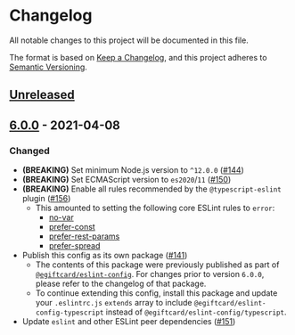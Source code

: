 # Changelog

All notable changes to this project will be documented in this file.

The format is based on [Keep a Changelog](https://keepachangelog.com/en/1.0.0/), and this project adheres to [Semantic Versioning](https://semver.org/spec/v2.0.0.html).

## [Unreleased]

## [6.0.0] - 2021-04-08

### Changed

- **(BREAKING)** Set minimum Node.js version to `^12.0.0` ([#144](https://github.com/EgiftCard/eslint-config/pull/144))
- **(BREAKING)** Set ECMAScript version to `es2020`/`11` ([#150](https://github.com/EgiftCard/eslint-config/pull/150))
- **(BREAKING)** Enable all rules recommended by the `@typescript-eslint` plugin ([#156](https://github.com/EgiftCard/eslint-config/pull/156))
  - This amounted to setting the following core ESLint rules to `error`:
    - [no-var](https://eslint.org/docs/7.0.0/rules/no-var)
    - [prefer-const](https://eslint.org/docs/7.0.0/rules/prefer-const)
    - [prefer-rest-params](https://eslint.org/docs/7.0.0/rules/prefer-rest-params)
    - [prefer-spread](https://eslint.org/docs/7.0.0/rules/prefer-spread)
- Publish this config as its own package ([#141](https://github.com/EgiftCard/eslint-config/pull/141))
  - The contents of this package were previously published as part of [`@egiftcard/eslint-config`](https://npmjs.com/package/@egiftcard/eslint-config).
  For changes prior to version `6.0.0`, please refer to the changelog of that package.
  - To continue extending this config, install this package and update your `.eslintrc.js` `extends` array to include `@egiftcard/eslint-config-typescript` instead of `@egiftcard/eslint-config/typescript`.
- Update `eslint` and other ESLint peer dependencies ([#151](https://github.com/EgiftCard/eslint-config/pull/151))

[Unreleased]:https://github.com/EgiftCard/eslint-config/compare/v6.0.0...HEAD
[6.0.0]:https://github.com/EgiftCard/eslint-config/tree/v6.0.0
